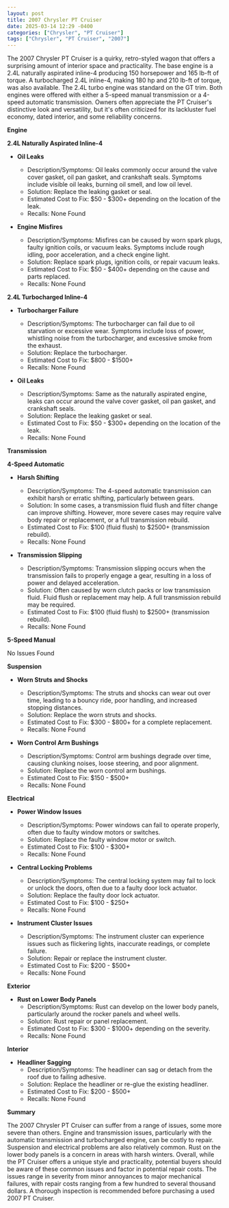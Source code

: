 ```yaml
---
layout: post
title: 2007 Chrysler PT Cruiser
date: 2025-03-14 12:29 -0400
categories: ["Chrysler", "PT Cruiser"]
tags: ["Chrysler", "PT Cruiser", "2007"]
---
```

The 2007 Chrysler PT Cruiser is a quirky, retro-styled wagon that offers a surprising amount of interior space and practicality. The base engine is a 2.4L naturally aspirated inline-4 producing 150 horsepower and 165 lb-ft of torque. A turbocharged 2.4L inline-4, making 180 hp and 210 lb-ft of torque, was also available. The 2.4L turbo engine was standard on the GT trim. Both engines were offered with either a 5-speed manual transmission or a 4-speed automatic transmission. Owners often appreciate the PT Cruiser's distinctive look and versatility, but it's often criticized for its lackluster fuel economy, dated interior, and some reliability concerns.

**Engine**

**2.4L Naturally Aspirated Inline-4**

* **Oil Leaks**
    * Description/Symptoms: Oil leaks commonly occur around the valve cover gasket, oil pan gasket, and crankshaft seals. Symptoms include visible oil leaks, burning oil smell, and low oil level.
    * Solution: Replace the leaking gasket or seal.
    * Estimated Cost to Fix: $50 - $300+ depending on the location of the leak.
    * Recalls: None Found

* **Engine Misfires**
    * Description/Symptoms: Misfires can be caused by worn spark plugs, faulty ignition coils, or vacuum leaks. Symptoms include rough idling, poor acceleration, and a check engine light.
    * Solution: Replace spark plugs, ignition coils, or repair vacuum leaks.
    * Estimated Cost to Fix: $50 - $400+ depending on the cause and parts replaced.
    * Recalls: None Found

**2.4L Turbocharged Inline-4**

* **Turbocharger Failure**
    * Description/Symptoms: The turbocharger can fail due to oil starvation or excessive wear. Symptoms include loss of power, whistling noise from the turbocharger, and excessive smoke from the exhaust.
    * Solution: Replace the turbocharger.
    * Estimated Cost to Fix: $800 - $1500+
    * Recalls: None Found

* **Oil Leaks**
    * Description/Symptoms: Same as the naturally aspirated engine, leaks can occur around the valve cover gasket, oil pan gasket, and crankshaft seals.
    * Solution: Replace the leaking gasket or seal.
    * Estimated Cost to Fix: $50 - $300+ depending on the location of the leak.
    * Recalls: None Found

**Transmission**

**4-Speed Automatic**

* **Harsh Shifting**
    * Description/Symptoms: The 4-speed automatic transmission can exhibit harsh or erratic shifting, particularly between gears.
    * Solution: In some cases, a transmission fluid flush and filter change can improve shifting. However, more severe cases may require valve body repair or replacement, or a full transmission rebuild.
    * Estimated Cost to Fix: $100 (fluid flush) to $2500+ (transmission rebuild).
    * Recalls: None Found

* **Transmission Slipping**
    * Description/Symptoms: Transmission slipping occurs when the transmission fails to properly engage a gear, resulting in a loss of power and delayed acceleration.
    * Solution: Often caused by worn clutch packs or low transmission fluid. Fluid flush or replacement may help. A full transmission rebuild may be required.
    * Estimated Cost to Fix: $100 (fluid flush) to $2500+ (transmission rebuild).
    * Recalls: None Found

**5-Speed Manual**

No Issues Found

**Suspension**

* **Worn Struts and Shocks**
    * Description/Symptoms: The struts and shocks can wear out over time, leading to a bouncy ride, poor handling, and increased stopping distances.
    * Solution: Replace the worn struts and shocks.
    * Estimated Cost to Fix: $300 - $800+ for a complete replacement.
    * Recalls: None Found

* **Worn Control Arm Bushings**
    * Description/Symptoms: Control arm bushings degrade over time, causing clunking noises, loose steering, and poor alignment.
    * Solution: Replace the worn control arm bushings.
    * Estimated Cost to Fix: $150 - $500+
    * Recalls: None Found

**Electrical**

* **Power Window Issues**
    * Description/Symptoms: Power windows can fail to operate properly, often due to faulty window motors or switches.
    * Solution: Replace the faulty window motor or switch.
    * Estimated Cost to Fix: $100 - $300+
    * Recalls: None Found

* **Central Locking Problems**
    * Description/Symptoms: The central locking system may fail to lock or unlock the doors, often due to a faulty door lock actuator.
    * Solution: Replace the faulty door lock actuator.
    * Estimated Cost to Fix: $100 - $250+
    * Recalls: None Found

* **Instrument Cluster Issues**
    * Description/Symptoms: The instrument cluster can experience issues such as flickering lights, inaccurate readings, or complete failure.
    * Solution: Repair or replace the instrument cluster.
    * Estimated Cost to Fix: $200 - $500+
    * Recalls: None Found

**Exterior**

* **Rust on Lower Body Panels**
    * Description/Symptoms: Rust can develop on the lower body panels, particularly around the rocker panels and wheel wells.
    * Solution: Rust repair or panel replacement.
    * Estimated Cost to Fix: $300 - $1000+ depending on the severity.
    * Recalls: None Found

**Interior**

* **Headliner Sagging**
    * Description/Symptoms: The headliner can sag or detach from the roof due to failing adhesive.
    * Solution: Replace the headliner or re-glue the existing headliner.
    * Estimated Cost to Fix: $200 - $500+
    * Recalls: None Found

**Summary**

The 2007 Chrysler PT Cruiser can suffer from a range of issues, some more severe than others. Engine and transmission issues, particularly with the automatic transmission and turbocharged engine, can be costly to repair. Suspension and electrical problems are also relatively common. Rust on the lower body panels is a concern in areas with harsh winters. Overall, while the PT Cruiser offers a unique style and practicality, potential buyers should be aware of these common issues and factor in potential repair costs. The issues range in severity from minor annoyances to major mechanical failures, with repair costs ranging from a few hundred to several thousand dollars. A thorough inspection is recommended before purchasing a used 2007 PT Cruiser.

